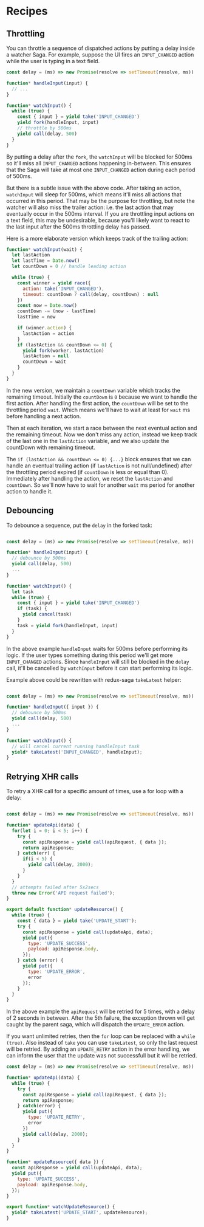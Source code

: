 # Recipes

## Throttling

You can throttle a sequence of dispatched actions by putting a delay inside a watcher Saga. For example, suppose the UI fires an `INPUT_CHANGED` action while the user is typing in a text field.

```javascript
const delay = (ms) => new Promise(resolve => setTimeout(resolve, ms))

function* handleInput(input) {
  // ...
}

function* watchInput() {
  while (true) {
    const { input } = yield take('INPUT_CHANGED')
    yield fork(handleInput, input)
    // throttle by 500ms
    yield call(delay, 500)
  }
}
```

By putting a delay after the `fork`, the `watchInput` will be blocked for 500ms so it'll miss all `INPUT_CHANGED` actions happening in-between. This ensures that the Saga will take at most one `INPUT_CHANGED` action during each period of 500ms.

But there is a subtle issue with the above code. After taking an action, `watchInput` will sleep for 500ms, which means it'll miss all actions that occurred in this period. That may be the purpose for throttling, but note the watcher will also miss the trailer action: i.e. the last action that may eventually occur in the 500ms interval. If you are throttling input actions on a text field, this may be undesirable, because you'll likely want to react to the last input after the 500ms throttling delay has passed.

Here is a more elaborate version which keeps track of the trailing action:

```javascript
function* watchInput(wait) {
  let lastAction
  let lastTime = Date.now()
  let countDown = 0 // handle leading action

  while (true) {
    const winner = yield race({
      action: take('INPUT_CHANGED'),
      timeout: countDown ? call(delay, countDown) : null
    })
    const now = Date.now()
    countDown -= (now - lastTime)
    lastTime = now

    if (winner.action) {
      lastAction = action
    }
    if (lastAction && countDown <= 0) {
      yield fork(worker, lastAction)
      lastAction = null
      countDown = wait
    }
  }
}
```

In the new version, we maintain a `countDown` variable which tracks the remaining timeout. Initially the `countDown` is `0` because we want to handle the first action. After handling the first action, the `countDown` will be set to the throttling period `wait`. Which means we'll have to wait at least for `wait` ms before handling a next action.

Then at each iteration, we start a race between the next eventual action and the remaining timeout. Now we don't miss any action, instead we keep track of the last one in the `lastAction` variable, and we also update the countDown with remaining timeout.

The `if (lastAction && countDown <= 0) {...}` block ensures that we can handle an eventual trailing action (if `lastAction` is not null/undefined) after the throttling period expired (if `countDown` is less or equal than 0). Immediately after handling the action, we reset the `lastAction` and `countDown`. So we'll now have to wait for another `wait` ms period for another action to handle it.

## Debouncing

To debounce a sequence, put the `delay` in the forked task:

```javascript

const delay = (ms) => new Promise(resolve => setTimeout(resolve, ms))

function* handleInput(input) {
  // debounce by 500ms
  yield call(delay, 500)
  ...
}

function* watchInput() {
  let task
  while (true) {
    const { input } = yield take('INPUT_CHANGED')
    if (task) {
      yield cancel(task)
    }
    task = yield fork(handleInput, input)
  }
}
```

In the above example `handleInput` waits for 500ms before performing its logic. If the user types something during this period we'll get more `INPUT_CHANGED` actions. Since `handleInput` will still be blocked in the `delay` call, it'll be cancelled by `watchInput` before it can start performing its logic.

Example above could be rewritten with redux-saga `takeLatest` helper:

```javascript

const delay = (ms) => new Promise(resolve => setTimeout(resolve, ms))

function* handleInput({ input }) {
  // debounce by 500ms
  yield call(delay, 500)
  ...
}

function* watchInput() {
  // will cancel current running handleInput task
  yield* takeLatest('INPUT_CHANGED', handleInput);
}
```

## Retrying XHR calls

To retry a XHR call for a specific amount of times, use a for loop with a delay:

```javascript

const delay = (ms) => new Promise(resolve => setTimeout(resolve, ms))

function* updateApi(data) {
  for(let i = 0; i < 5; i++) {
    try {
      const apiResponse = yield call(apiRequest, { data });
      return apiResponse;
    } catch(err) {
      if(i < 5) {
        yield call(delay, 2000);
      }
    }
  }
  // attempts failed after 5x2secs
  throw new Error('API request failed');
}

export default function* updateResource() {
  while (true) {
    const { data } = yield take('UPDATE_START');
    try {
      const apiResponse = yield call(updateApi, data);
      yield put({
        type: 'UPDATE_SUCCESS',
        payload: apiResponse.body,
      });
    } catch (error) {
      yield put({
        type: 'UPDATE_ERROR',
        error
      });
    }
  }
}

```

In the above example the `apiRequest` will be retried for 5 times, with a delay of 2 seconds in between. After the 5th failure, the exception thrown will get caught by the parent saga, which will dispatch the `UPDATE_ERROR` action.

If you want unlimited retries, then the `for` loop can be replaced with a `while (true)`. Also instead of `take` you can use `takeLatest`, so only the last request will be retried. By adding an `UPDATE_RETRY` action in the error handling, we can inform the user that the update was not successfull but it will be retried.

```javascript
const delay = (ms) => new Promise(resolve => setTimeout(resolve, ms))

function* updateApi(data) {
  while (true) {
    try {
      const apiResponse = yield call(apiRequest, { data });
      return apiResponse;
    } catch(error) {
      yield put({
        type: 'UPDATE_RETRY',
        error
      })
      yield call(delay, 2000);
    }
  }
}

function* updateResource({ data }) {
  const apiResponse = yield call(updateApi, data);
  yield put({
    type: 'UPDATE_SUCCESS',
    payload: apiResponse.body,
  });
}

export function* watchUpdateResource() {
  yield* takeLatest('UPDATE_START', updateResource);
}

```
